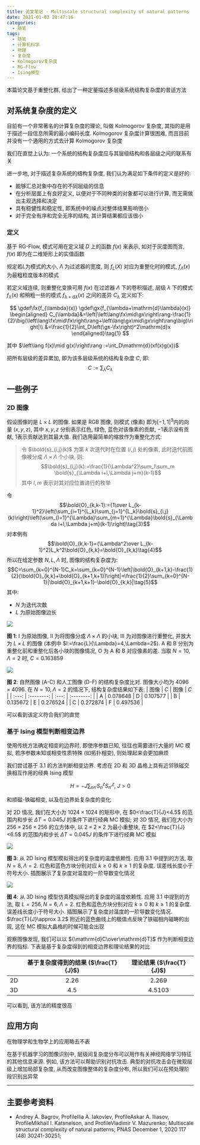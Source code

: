 ```yaml
---
title: 论文笔记 - Multiscale structural complexity of natural patterns
date: 2021-01-03 20:47:16
categories:
  - 随笔
tags:
  - 随笔
  - 计算机科学
  - 物理
  - 复杂度
  - Kolmogorov复杂度
  - RG-Flow
  - Ising模型
---
```


本篇论文基于重整化群, 给出了一种定量描述多层级系统结构复杂度的普适方法

<!-- more -->

## 对系统复杂度的定义

目前有一个非常著名的计算复杂度的理论, 叫做 Kolmogorov 复杂度, 其指的是用于描述一段信息所需的最小编码长度. Kolmogorov 复杂度计算很困难, 而且目前并没有一个通用的方式去计算 Kolmogorov 复杂度

我们在直觉上认为: 一个系统的结构复杂度应与其层级结构和各层级之间的联系有关

进一步地, 对于描述复杂系统的结构复杂度, 我们认为满足如下条件的定义是好的:

- 能够汇总对象中存在的不同层级的信息
- 在分析层面上有良好定义, 以便对于不同种类的对象都可以进行计算, 而无需做出主观选择和决定
- 具有稳健性和稳定性, 即系统中的噪点对整体结果影响很小
- 对于完全有序和完全无序的结构, 其计算结果都应该很小

### 定义

基于 RG-Flow, 模式可用在定义域 $D$ 上的函数 $f(x)$ 来表示, 如对于灰度图而言, $f(x)$ 即为在二维矩形上的实值函数

规定若$L$为模式的大小, $\Lambda$ 为过滤器的宽度, 则 $f_L(X)$ 对应为重整化时的模式, $f_{\Lambda}(x)$ 为最粗粒度版本的模式

若定义域连续, 则重整化变换可用 $f(x)$ 在过滤器 $\Lambda$ 下的卷积描述, 层级 $\lambda$ 下的模式 $f_{\lambda}(x)$ 和稍粗一些的模式 $f_{\lambda+\mathrm{d}\lambda}(x)$ 之间的差异 $C_{\lambda}$ 定义如下:

$$
\gdef\fx{f_{\lambda}(x)}
\gdef\gx{f_{\lambda+\mathrm{d}\lambda}(x)}
\begin{aligned}
    C_{\lambda}&=\left|\left\lang\fx\mid\gx\right\rang-\frac{1}{2}\big(\left\lang\fx\mid\fx\right\rang+\left\lang\gx\mid\gx\right\rang\big)\right|\\
    &=\frac{1}{2}\int_D\left(\gx-\fx\right)^2\mathrm{d}x
\end{aligned}\tag{1}
$$

其中 $\left\lang f(x)\mid g(x)\right\rang :=\int_D\mathrm{d}(xf(x)g(x))$

把所有层级的差异累加, 即为该多层级系统的结构复杂度 $C$, 即:
$$C:=\sum_{\lambda}C_{\lambda}\tag{2}$$

## 一些例子

### 2D 图像

假设图像的是 $L\times L$ 的图像. 如果是 RGB 图像, 则模式 (像素) 即为$[-1,1]^3$内的向量 $(x,y,z)$, 其中 $x,y,z$ 分别表示红色, 绿色, 蓝色对该像素的贡献, $-1$表示没有贡献, $1$表示贡献达到其最大值. 我们选用最简单的缩放作为重整化方式:

> 令 $\bold{s}_{i,j}(k)$ 为第 $k$ 次迭代时在位置 $(i,j)$ 处的像素, 此时迭代前图像被分成 $\Lambda\times\Lambda$ 个小块, 则:
> $$\bold{s}_{i,j}(k):=\frac{1}{\Lambda^2}\sum_l\sum_m \bold{s}_{\Lambda i+l,\Lambda j+m}(k-1)$$
> 其中 $l,m$ 表示对其对应位置进行的枚举

令
$$\bold{O}_{k,k-1}:={1\over L_{k-1}^2}\left(\sum_{i=1}^{L_k}\sum_{j=1}^{L_k}\bold{s}_{i,j}(k)\right)\left(\sum_{l=1}^{\Lambda}\sum_{m=1}^{\Lambda}\bold{s}_{\Lambda i+l,\Lambda j+m}(k-1)\right)\tag{3}$$
对本例有
$$\bold{O}_{k,k-1}={\Lambda^2\over L_{k-1}^2}L_k^2\bold{O}_{k,k}=\bold{O}_{k,k}\tag{4}$$
所以在给定参数 $N,L,\Lambda$ 时, 图像的结构复杂度为:
$$C=\sum_{k=0}^{N-1}C_k=\sum_{k=0}^{N-1}\left|\bold{O}_{k+1,k}-\frac{1}{2}(\bold{O}_{k,k}+\bold{O}_{k+1,k+1})\right|=\frac{1}{2}\sum_{k=0}^{N-1}|\bold{O}_{k+1,k+1}-\bold{O}_{k,k}|\tag{5}$$
其中:

- $N$ 为迭代次数
- $L$ 为原始图像边长

![](fig1.png)

**图 1**: I 为原始图像, II 为将图像分成 $\Lambda\times\Lambda$ 的小块, III 为对图像进行重整化, 并放大为 $L\times L$ 的图像 (本例中 $l:=\frac{L}{\Lambda}=4,\Lambda=2$). A 和 B 分别为重整化前和重整化后各小块的图像情况, O 为 A 和 B 对应像素的差. 当取 $N=10,\Lambda=2$ 时, $C=0.163859$

![](fig2.png)

**图 2**: 自然图像 (A-C) 和人工图像 (D-F) 的结构复杂度比对. 图像大小均为 $4096\times 4096$. 在 $N=10,\Lambda=2$ 的情况下, 结构复杂度结果如下表:
| 图像 | $C$ | 图像 | $C$ |
| :---: | :--------: | :---: | :--------: |
| A | $0.078648$ | D | $0.107577$ |
| B | $0.135672$ | E | $0.276524$ |
| C | $0.272874$ | F | $0.497536$ |

可以看到该定义符合我们的直觉

### 基于 Ising 模型判断相变边界

使用传统方法确定相变的边界时, 即使序参数已知, 往往也需要进行大量的 MC 模拟, 若序参数未知或相变性质特殊 (如拓扑相变), 则处理起来会更加麻烦

我们尝试基于 3.1 的方法判断相变边界. 考虑在 2D 和 3D 晶格上具有近邻铁磁交换相互作用的经典 Ising 模型

$$H=-J\sum_{nn'}S_n^zS_{n'}^z,~J>0\tag{5}$$

和顺磁-铁磁相变, 以及在边界处复杂度的变化

对 2D 情况, 我们在大小为 $1024\times 1024$ 的矩形中, 在 $0<\frac{T}{J}<4.5$ 的范围内和步长 $\Delta T=0.045J$ 的条件下进行经典 MC 模拟; 对 3D 情况, 我们在大小为 $256\times 256\times 256$ 的立方体中, 以 $2\times 2\times 2$ 为最小重整块, 在 $2<\frac{T}{J}<6.5$ 的范围内和步长 $\Delta T=0.045J$ 的条件下进行经典 MC 模拟

![](fig3.png)

**图 3**: 从 2D Ising 模型模拟得出的复杂度的温度依赖性. 应用 3.1 中提到的方法, 取$N = 8,\Lambda = 2$. 红色和蓝色方块分别对应 $k\geqslant 0$ 和 $k\geqslant 1$ 的复杂度. 误差线长度小于符号大小. 插图展示了复杂度对温度的一阶导数变化情况

![](fig4.png)

**图 4**: 从 3D Ising 模型仿真模拟得出的复杂度的温度依赖性. 应用 3.1 中提到的方法, 取 $L = 256, N =6,\Lambda=2$. 红色和蓝色方块分别对应 $k\geqslant 0$ 和 $k\geqslant 1$ 的复杂度. 误差线长度小于符号大小. 插图展示了复杂度对温度的一阶导数变化情况. $\frac{T}{J}\approx 3.2$ 附近的蓝色曲线上的极值点反映了铁磁相内磁畴的出现, 这在 MC 模拟大晶格的时候可能会出现

观察图像发现, 我们可以以 ${\mathrm{d}C\over\mathrm{d}T}$ 作为判断相变边界的指标. 下表是基于复杂度得到的相变边界和理论结果的对比

|     | 基于复杂度得到的结果 ($\frac{T}{J}$) | 理论结果 ($\frac{T}{J}$) |
| :-: | :----------------------------------: | :----------------------: |
| 2D  |                $2.26$                |         $2.269$          |
| 3D  |                $4.5$                 |         $4.5103$         |

可以看到, 该方法的精度很高

## 应用方向

在物理学和生物学上的应用略去不表

在基于机器学习的图像识别中, 层级间复杂度分布可以用作有关神经网络学习特征的其他信息来源. 例如, 该方法可以帮助识别对抗攻击. 典型的对抗攻击会在微观层级上增加局部复杂度, 从而改变图像整体的复杂度分布, 所以我们可以在预处理阶段识别出异常

---

## 主要参考资料

- Andrey A. Bagrov, ProfileIlia A. Iakovlev, ProfileAskar A. Iliasov, ProfileMikhail I. Katsnelson, and ProfileVladimir V. Mazurenko; Multiscale structural complexity of natural patterns; PNAS December 1, 2020 117 (48) 30241-30251;
